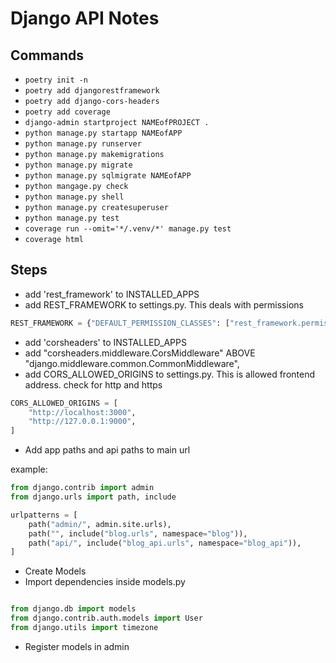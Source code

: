 # Django API Notes

## Commands

- `poetry init -n`
- `poetry add djangorestframework`
- `poetry add django-cors-headers`
- `poetry add coverage`
- `django-admin startproject NAMEofPROJECT .`
- `python manage.py startapp NAMEofAPP`
- `python manage.py runserver`
- `python manage.py makemigrations`
- `python manage.py migrate`
- `python manage.py sqlmigrate NAMEofAPP`
- `python mangage.py check`
- `python manage.py shell`
- `python manage.py createsuperuser`
- `python manage.py test`
- `coverage run --omit='*/.venv/*' manage.py test`
- `coverage html`

## Steps

- add 'rest_framework' to INSTALLED_APPS
- add REST_FRAMEWORK to settings.py. This deals with permissions

```python
REST_FRAMEWORK = {"DEFAULT_PERMISSION_CLASSES": ["rest_framework.permissions.AllowAny"]}
```

- add 'corsheaders' to INSTALLED_APPS
- add "corsheaders.middleware.CorsMiddleware" ABOVE "django.middleware.common.CommonMiddleware",
- add CORS_ALLOWED_ORIGINS to settings.py. This is allowed frontend address. check for http and https

```python
CORS_ALLOWED_ORIGINS = [
    "http://localhost:3000",
    "http://127.0.0.1:9000",
]
```

- Add app paths and api paths to main url

example:

```python
from django.contrib import admin
from django.urls import path, include

urlpatterns = [
    path("admin/", admin.site.urls),
    path("", include("blog.urls", namespace="blog")),
    path("api/", include("blog_api.urls", namespace="blog_api")),
]
```

- Create Models
- Import dependencies inside models.py

```python

from django.db import models
from django.contrib.auth.models import User
from django.utils import timezone

```

- Register models in admin
